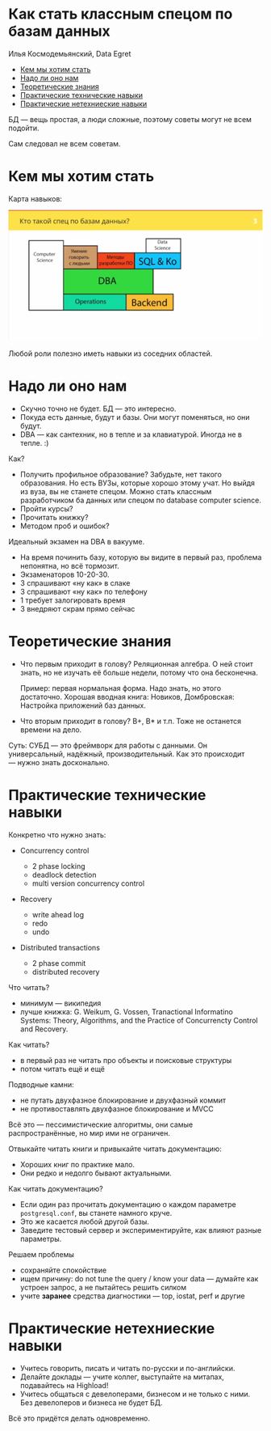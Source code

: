 # Как стать классным спецом по базам данных

Илья Космодемьянский, Data Egret

<!-- START doctoc generated TOC please keep comment here to allow auto update -->
<!-- DON'T EDIT THIS SECTIпON, INSTEAD RE-RUN doctoc TO UPDATE -->


- [Кем мы хотим стать](#%D0%BA%D0%B5%D0%BC-%D0%BC%D1%8B-%D1%85%D0%BE%D1%82%D0%B8%D0%BC-%D1%81%D1%82%D0%B0%D1%82%D1%8C)
- [Надо ли оно нам](#%D0%BD%D0%B0%D0%B4%D0%BE-%D0%BB%D0%B8-%D0%BE%D0%BD%D0%BE-%D0%BD%D0%B0%D0%BC)
- [Теоретические знания](#%D1%82%D0%B5%D0%BE%D1%80%D0%B5%D1%82%D0%B8%D1%87%D0%B5%D1%81%D0%BA%D0%B8%D0%B5-%D0%B7%D0%BD%D0%B0%D0%BD%D0%B8%D1%8F)
- [Практические технические навыки](#%D0%BF%D1%80%D0%B0%D0%BA%D1%82%D0%B8%D1%87%D0%B5%D1%81%D0%BA%D0%B8%D0%B5-%D1%82%D0%B5%D1%85%D0%BD%D0%B8%D1%87%D0%B5%D1%81%D0%BA%D0%B8%D0%B5-%D0%BD%D0%B0%D0%B2%D1%8B%D0%BA%D0%B8)
- [Практические нетехниеские навыки](#%D0%BF%D1%80%D0%B0%D0%BA%D1%82%D0%B8%D1%87%D0%B5%D1%81%D0%BA%D0%B8%D0%B5-%D0%BD%D0%B5%D1%82%D0%B5%D1%85%D0%BD%D0%B8%D0%B5%D1%81%D0%BA%D0%B8%D0%B5-%D0%BD%D0%B0%D0%B2%D1%8B%D0%BA%D0%B8)

<!-- END doctoc generated TOC please keep comment here to allow auto update -->

БД — вещь простая, а люди сложные, поэтому советы могут не всем подойти.

Сам следовал не всем советам.

# Кем мы хотим стать

Карта навыков:

![](db-skills.png)

Любой роли полезно иметь навыки из соседних областей. 

# Надо ли оно нам

* Скучно точно не будет. БД — это интересно.
* Покуда есть данные, будут и базы. Они могут поменяться, но они будут.
* DBA — как сантехник, но в тепле и за клавиатурой. Иногда не в тепле. :)

Как?

* Получить профильное образование?
    Забудьте, нет такого образования.
    Но есть ВУЗы, которые хорошо этому учат.
    Но выйдя из вуза, вы не станете спецом.
    Можно стать классным разработчиком ба данных или спецом по database computer science.
* Пройти курсы? 
* Прочитать книжку? 
* Методом проб и ошибок?

Идеальный экзамен на DBA в вакууме.

* На время починить базу, которую вы видите в первый раз, проблема непонятна, но всё тормозит.
* Экзаменаторов 10-20-30.
* 3 спрашивают «ну как» в слаке
* 3 спрашивают «ну как» по телефону
* 1 требует залогировать время
* 3 внедряют скрам прямо сейчас

# Теоретические знания

* Что первым приходит в голову?
    Реляционная алгебра.
    О ней стоит знать, но не изучать её больше недели, потому что она бесконечна.
    
    Пример: первая нормальная форма.
    Надо знать, но этого достаточно.
    Хорошая вводная книга: Новиков, Домбровская: Настройка приложений баз данных.

* Что вторым приходит в голову?
    B+, B* и т.п.
    Тоже не останется времени на дело.
    
    
Суть: СУБД — это фреймворк для работы с данными.
Он универсальный, надёжный, производительный.
Как это происходит — нужно знать досконально.

# Практические технические навыки

Конкретно что нужно знать:

* Concurrency control

    * 2 phase locking
    * deadlock detection
    * multi version concurrency control
    
* Recovery

    * write ahead log
    * redo
    * undo
    
* Distributed transactions

    * 2 phase commit
    * distributed recovery

Что читать?

* минимум — википедия
* лучше книжка: G. Weikum, G. Vossen, Tranactional Informatino Systems: Theory, Algorithms, and the Practice of Concurrencty Control and Recovery.

Как читать?

* в первый раз не читать про объекты и поисковые структуры
* потом читать ещё и ещё

Подводные камни:

* не путать двухфазное блокирование и двухфазный коммит
* не противоставлять двухфазное блокирование и MVCC

Всё это — пессимистические алгоритмы, они самые распространённые, но мир ими не ограничен.

Отвыкайте читать книги и привыкайте читать документацию:

* Хороших книг по практике мало.
* Они редко и недолго бывают актуальными.

Как читать документацию?

* Если один раз прочитать документацию о каждом параметре `postgresql.conf`, вы станете намного круче.
* Это же касается любой другой базы.
* Заведите тестовый сервер и экспериментируйте, как влияют разные параметры.

Решаем проблемы

* сохраняйте спокойствие
* ищем причину: do not tune the query / know your data — думайте как устроен запрос, а не пытайтесь решить силком
* учите **заранее** средства диагностики — top, iostat, perf и другие

# Практические нетехниеские навыки

* Учитесь говорить, писать и читать по-русски и по-английски.
* Делайте доклады — учите коллег, выступайте на митапах, подавайтесь на Highload!
* Учитесь общаться с девелоперами, бизнесом и не только с ними. Без девелоперов и бизнеса не будет БД.

Всё это придётся делать одновременно.
